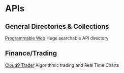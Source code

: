 # APIs

## General Directories & Collections
[Programmable Web](http://www.programmableweb.com/apis/directory) Huge searchable API directory

## Finance/Trading
[Cloud9 Trader](https://www.cloud9trader.com/) Algorithmic trading and Real Time Charts
